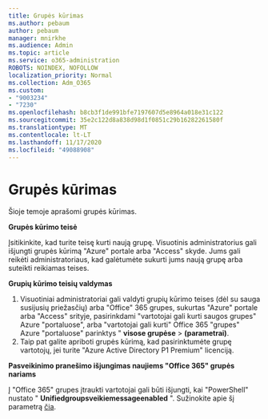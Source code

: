 ```yaml
---
title: Grupės kūrimas
ms.author: pebaum
author: pebaum
manager: mnirkhe
ms.audience: Admin
ms.topic: article
ms.service: o365-administration
ROBOTS: NOINDEX, NOFOLLOW
localization_priority: Normal
ms.collection: Adm_O365
ms.custom:
- "9003234"
- "7230"
ms.openlocfilehash: b8cb3f1de991bfe7197607d5e8964a018e31c122
ms.sourcegitcommit: 35e2c122d8a838d98d1f0851c29b16282261580f
ms.translationtype: MT
ms.contentlocale: lt-LT
ms.lasthandoff: 11/17/2020
ms.locfileid: "49088908"
---
```

# <a name="create-a-group"></a>Grupės kūrimas

Šioje temoje aprašomi grupės kūrimas.

**Grupės kūrimo teisė**

Įsitikinkite, kad turite teisę kurti naują grupę. Visuotinis administratorius gali išjungti grupės kūrimą "Azure" portale arba "Access" skyde. Jums gali reikėti administratoriaus, kad galėtumėte sukurti jums naują grupę arba suteikti reikiamas teises.

**Grupių kūrimo teisių valdymas**

1. Visuotiniai administratoriai gali valdyti grupių kūrimo teises (dėl su sauga susijusių priežasčių) arba "Office" 365 grupes, sukurtas "Azure" portale arba "Access" srityje, pasirinkdami "vartotojai gali kurti saugos grupes" Azure "portaluose", arba "vartotojai gali kurti" Office 365 "grupes" Azure "portaluose" parinktys " **visose grupėse**  >  **(parametrai)**.
2. Taip pat galite apriboti grupės kūrimą, kad pasirinktumėte grupę vartotojų, jei turite "Azure Active Directory P1 Premium" licenciją.

**Pasveikinimo pranešimo išjungimas naujiems "Office 365" grupės nariams**

Į "Office 365" grupes įtraukti vartotojai gali būti išjungti, kai "PowerShell" nustato " **Unifiedgroupsveikiemessageenabled** ". Sužinokite apie šį parametrą [čia](https://docs.microsoft.com/powershell/module/exchange/set-unifiedgroup?view=exchange-ps&preserve-view=true).

